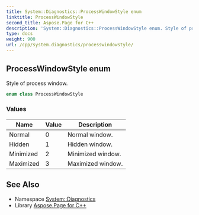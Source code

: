 ```yaml
---
title: System::Diagnostics::ProcessWindowStyle enum
linktitle: ProcessWindowStyle
second_title: Aspose.Page for C++
description: 'System::Diagnostics::ProcessWindowStyle enum. Style of process window in C++.'
type: docs
weight: 900
url: /cpp/system.diagnostics/processwindowstyle/
---
```

## ProcessWindowStyle enum


Style of process window.

```cpp
enum class ProcessWindowStyle
```

### Values

| Name | Value | Description |
| --- | --- | --- |
| Normal | 0 | Normal window. |
| Hidden | 1 | Hidden window. |
| Minimized | 2 | Minimized window. |
| Maximized | 3 | Maximized window. |

## See Also

* Namespace [System::Diagnostics](../)
* Library [Aspose.Page for C++](../../)
